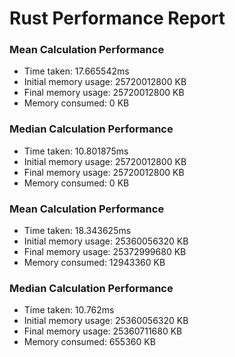 # Rust Performance Report

### Mean Calculation Performance

- Time taken: 17.665542ms
- Initial memory usage: 25720012800 KB
- Final memory usage: 25720012800 KB
- Memory consumed: 0 KB


### Median Calculation Performance

- Time taken: 10.801875ms
- Initial memory usage: 25720012800 KB
- Final memory usage: 25720012800 KB
- Memory consumed: 0 KB


### Mean Calculation Performance

- Time taken: 18.343625ms
- Initial memory usage: 25360056320 KB
- Final memory usage: 25372999680 KB
- Memory consumed: 12943360 KB

### Median Calculation Performance

- Time taken: 10.762ms
- Initial memory usage: 25360056320 KB
- Final memory usage: 25360711680 KB
- Memory consumed: 655360 KB


